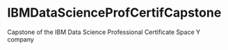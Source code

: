 # IBMDataScienceProfCertifCapstone
Capstone of the IBM Data Science Professional Certificate
Space Y company
